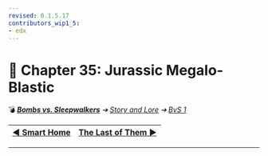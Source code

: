 ```yaml
---
revised: 0.1.5.17
contributors_wip1_5:
- edx
---
```


# 📄 Chapter 35: Jurassic Megalo-Blastic

💣 ***[Bombs vs. Sleepwalkers][home]** ➔ [Story and Lore][story] ➔ [BvS 1][story_bvs1]*

| [◀️ Smart Home][prev] | [The Last of Them ▶️][next] |
| --: | :-- |

****

[home]: /README.md
[prev]: /story/bvs1/34_smart_home.md
[next]: /story/bvs1/36_the_last_of_them.md
[story]: /story/readme.md
[story_bvs1]: /story/bvs1/readme.md
